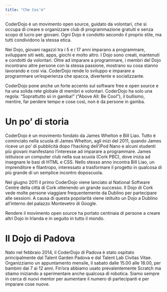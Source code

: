 ```yaml
---
title: "Che Cos'è"
---
```


CoderDojo è un movimento open source, guidato da volontari, che si occupa di creare e organizzare club di programmazione gratuiti e senza scopo di lucro per giovani. Ogni Dojo è condotto secondo il proprio stile, ma tutti condividono la stessa etica.

Nei Dojo, giovani ragazzi tra i 5 e i 17 anni imparano a programmare, sviluppare siti web, apps, giochi e molto altro. I Dojo sono creati, mantenuti e condotti da volontari. Oltre ad imparare a programmare, i membri del Dojo incontrano altre persone con la stessa passione, mostrano su cosa stanno lavorando e così via. CoderDojo rende lo sviluppo e imparare a programmare un’esperienza che spacca, divertente e socializzante.

CoderDojo pone anche un forte accento sul software free e open source e ha una solida rete globale di membri e volontari. CoderDojo ha solo una regola: “Soprattutto sii in gamba!” (“Above All: Be Cool”), il bullismo, mentire, far perdere tempo e cose così, non è da persone in gamba.

# Un po’ di storia

CoderDojo è un movimento fondato da James Whelton e Bill Liao. Tutto è cominciato nella scuola di James Whelton, agli inizi del 2011, quando James riceve un po’ di pubblicità dopo l’hacking dell’iPod Nano e alcuni studenti più giovani manifestano l’interesse ad imparare a programmare. James istituisce un computer club nella sua scuola (Cork PBC), dove inizia ad insegnare le basi di HTML e CSS. Nello stesso anno incontra Bill Liao, un imprenditore e filantropo, interessato a trasformare il progetto in qualcosa di più grande di un semplice incontro doposcuola.

Nel giugno 2011 il primo CoderDojo viene lanciato al National Software Centre della città di Cork ottenendo un grande successo. Il Dojo di Cork vede molte persone viaggiare frequentemente da Dublino per partecipare alle sessioni. A causa di questa popolarità viene istituito un Dojo a Dublino all’interno del palazzo Montevetro di Google.

Rendere il movimento open source ha portato centinaia di persone a creare altri Dojo in Irlanda e in seguito in tutto il mondo.

# Il Dojo di Padova

Nato nel febbraio 2014, il CoderDojo di Padova è stato ospitato principalmente dal Talent Garden Padova e dal Talent Lab Civitas Vitae.
Organizziamo un appuntamento mensile, il sabato dalle 15.00 alle 18.00, per bambini dai 7 ai 12 anni. Fin’ora abbiamo usato prevalentemente Scratch ma stiamo iniziando a sperimentare anche qualcosa di robotica. Siamo sempre in cerca di nuovi mentor per aumentare il numero di partecipanti e per imparare cose nuove.
